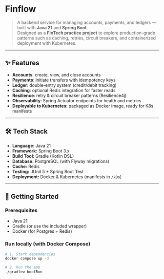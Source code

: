# Finflow

> A backend service for managing accounts, payments, and ledgers — built with **Java 21** and **Spring Boot**.  
> Designed as a **FinTech practice project** to explore production-grade patterns such as caching, retries, circuit breakers, and containerized deployment with Kubernetes.

---

## ✨ Features

- **Accounts**: create, view, and close accounts
- **Payments**: initiate transfers with idempotency keys
- **Ledger**: double-entry system (credit/debit tracking)
- **Caching**: optional Redis integration for faster reads
- **Resilience**: retry & circuit breaker patterns (Resilience4j)
- **Observability**: Spring Actuator endpoints for health and metrics
- **Deployable to Kubernetes**: packaged as Docker image, ready for K8s manifests

---

## 🛠 Tech Stack

- **Language:** Java 21  
- **Framework:** Spring Boot 3.x  
- **Build Tool:** Gradle (Kotlin DSL)  
- **Database:** PostgreSQL (with Flyway migrations)  
- **Cache:** Redis  
- **Testing:** JUnit 5 + Spring Boot Test  
- **Deployment:** Docker & Kubernetes (manifests in `/k8s`)  

---

## 🚀 Getting Started

### Prerequisites
- Java 21
- Gradle (or use the included wrapper)
- Docker (for Postgres + Redis)

### Run locally (with Docker Compose)
```bash
# 1. Start dependencies
docker compose up -d

# 2. Run the app
./gradlew bootRun
